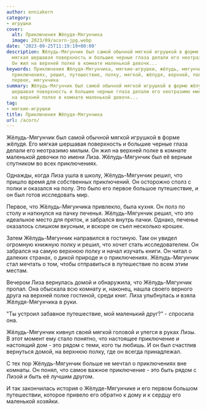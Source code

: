 ```yaml
---
author: enniakern
category:
- игрушки
cover:
  alt: Приключения Жёлудя-Мягунчика
  image: 2023/09/acorn-jpg.webp
date: '2023-09-25T11:19:19+00:00'
description: Жёлудь-Мягунчик был самой обычной мягкой игрушкой в форме жёлудя. Его
  мягкая шершавая поверхность и большие черные глаза делали его неотразимо милым.
  Он жил на верхней полке в комнате маленькой девочк...
keywords: Приключения Жёлудя-Мягунчика, мягкие-игрушки, жёлудь, мягунчик, лиза, это,
  приключениях, решил, путешествие, полку, мягкой, жёлудя, верхней, полке, маленькой,
  первое, мягунчика
summary: Жёлудь-Мягунчик был самой обычной мягкой игрушкой в форме жёлудя. Его мягкая
  шершавая поверхность и большие черные глаза делали его неотразимо милым. Он жил
  на верхней полке в комнате маленькой девочк...
tag:
- мягкие-игрушки
title: Приключения Жёлудя-Мягунчика
url: /acorn/
---
```


Жёлудь-Мягунчик был самой обычной мягкой игрушкой в форме жёлудя. Его мягкая шершавая поверхность и большие черные глаза делали его неотразимо милым. Он жил на верхней полке в комнате маленькой девочки по имени Лиза. Жёлудь-Мягунчик был её верным спутником во всех приключениях.

Однажды, когда Лиза ушла в школу, Жёлудь-Мягунчик решил, что пришло время для собственных приключений. Он осторожно сполз с полки и оказался на полу. Это было его первое большое путешествие, и он был готов исследовать мир.

Первое, что Жёлудь-Мягунчика привлекло, была кухня. Он полз по столу и наткнулся на пачку печенья. Жёлудь-Мягунчик решил, что это идеальное место для пряток, и забрался внутрь пачки. Однако, печенье оказалось слишком вкусным, и вскоре он съел несколько крошек.

Затем Жёлудь-Мягунчик направился в гостиную. Там он увидел огромную книжную полку и решил, что хочет стать исследователем. Он забрался на самую верхнюю полку и начал изучать книги. Он читал о далеких странах, о дикой природе и о приключениях. Жёлудь-Мягунчик стал мечтать о том, чтобы отправиться в путешествие по всем этим местам.

Вечером Лиза вернулась домой и обнаружила, что Жёлудь-Мягунчик пропал. Она обыскала всю комнату и, наконец, нашла своего верного друга на верхней полке гостиной, среди книг. Лиза улыбнулась и взяла Жёлудя-Мягунчика в руки.

"Ты устроил забавное путешествие, мой маленький друг?" \- спросила она.

Жёлудь\-Мягунчик кивнул своей мягкой головой и улегся в руках Лизы. В этот момент ему стало понятно, что настоящее приключение и настоящий дом \- это рядом с теми, кого ты любишь. И он был счастлив вернуться домой, на верхнюю полку, где он всегда принадлежал.

С тех пор Жёлудь\-Мягунчик больше не мечтал о приключениях вне комнаты. Он понял, что самое важное приключение \- это быть рядом с Лизой и быть её лучшим другом.

И так закончилась история о Жёлуде-Мягунчике и его первом большом путешествии, которое привело его обратно к дому и к сердцу его маленькой хозяйки.